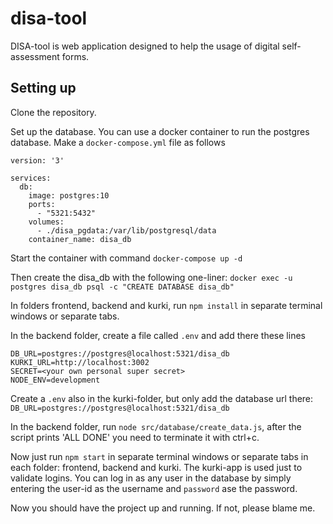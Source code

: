 # disa-tool

DISA-tool is web application designed to help the usage of digital self-assessment forms.

## Setting up
Clone the repository.

Set up the database. You can use a docker container to run the postgres database.
Make a `docker-compose.yml` file as follows
```
version: '3'

services:
  db:
    image: postgres:10
    ports:
      - "5321:5432"
    volumes:
      - ./disa_pgdata:/var/lib/postgresql/data
    container_name: disa_db
```
Start the container with command `docker-compose up -d`

Then create the disa_db with the following one-liner:
`docker exec -u postgres disa_db psql -c "CREATE DATABASE disa_db"`

In folders frontend, backend and kurki, run `npm install` in separate terminal windows or separate tabs.

In the backend folder, create a file called `.env` and add there these lines 
```
DB_URL=postgres://postgres@localhost:5321/disa_db
KURKI_URL=http://localhost:3002
SECRET=<your own personal super secret>
NODE_ENV=development
```

Create a `.env` also in the kurki-folder, but only add the database url there: `DB_URL=postgres://postgres@localhost:5321/disa_db`

In the backend folder, run `node src/database/create_data.js`, after the script prints 'ALL DONE' you need to terminate it with ctrl+c.

Now just run `npm start` in separate terminal windows or separate tabs in each folder: frontend, backend and kurki. The kurki-app is used just to validate logins. You can log in as any user in the database by simply entering the user-id as the username and `password` ase the password.

Now you should have the project up and running. If not, please blame me.
